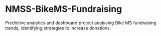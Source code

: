 # NMSS-BikeMS-Fundraising
Predictive analytics and dashboard project analysing Bike MS fundraising trends, identifying strategies to increase donations.
